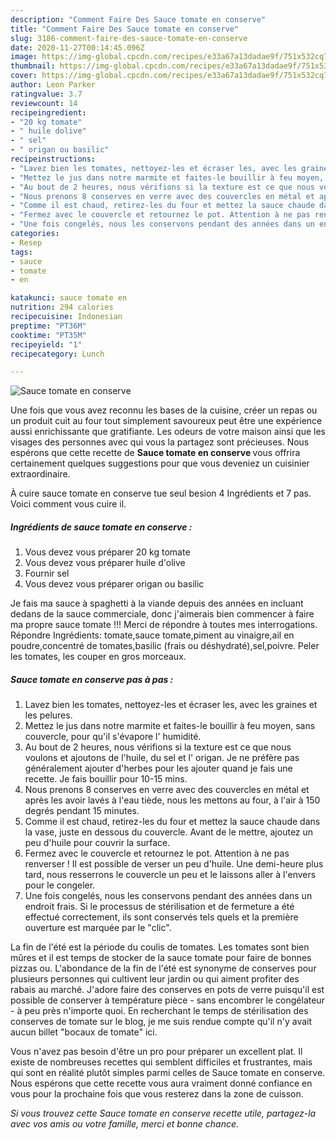 ```yaml
---
description: "Comment Faire Des Sauce tomate en conserve"
title: "Comment Faire Des Sauce tomate en conserve"
slug: 3186-comment-faire-des-sauce-tomate-en-conserve
date: 2020-11-27T00:14:45.096Z
image: https://img-global.cpcdn.com/recipes/e33a67a13dadae9f/751x532cq70/sauce-tomate-en-conserve-photo-principale-de-la-recette.jpg
thumbnail: https://img-global.cpcdn.com/recipes/e33a67a13dadae9f/751x532cq70/sauce-tomate-en-conserve-photo-principale-de-la-recette.jpg
cover: https://img-global.cpcdn.com/recipes/e33a67a13dadae9f/751x532cq70/sauce-tomate-en-conserve-photo-principale-de-la-recette.jpg
author: Leon Parker
ratingvalue: 3.7
reviewcount: 14
recipeingredient:
- "20 kg tomate"
- " huile dolive"
- " sel"
- " origan ou basilic"
recipeinstructions:
- "Lavez bien les tomates, nettoyez-les et écraser les, avec les graines et les pelures."
- "Mettez le jus dans notre marmite et faites-le bouillir à feu moyen, sans couvercle, pour qu&#39;il s&#39;évapore l&#39; humidité."
- "Au bout de 2 heures, nous vérifions si la texture est ce que nous voulons et ajoutons de l&#39;huile, du sel et l&#39; origan. Je ne préfère pas généralement ajouter d&#39;herbes pour les ajouter quand je fais une recette. Je fais bouillir pour 10-15 mins."
- "Nous prenons 8 conserves en verre avec des couvercles en métal et après les avoir lavés à l&#39;eau tiède, nous les mettons au four, à l&#39;air à 150 degrés pendant 15 minutes."
- "Comme il est chaud, retirez-les du four et mettez la sauce chaude dans la vase, juste en dessous du couvercle. Avant de le mettre, ajoutez un peu d&#39;huile pour couvrir la surface."
- "Fermez avec le couvercle et retournez le pot. Attention à ne pas renverser ! Il est possible de verser un peu d&#39;huile. Une demi-heure plus tard, nous resserrons le couvercle un peu et le laissons aller à l&#39;envers pour le congeler."
- "Une fois congelés, nous les conservons pendant des années dans un endroit frais. Si le processus de stérilisation et de fermeture a été effectué correctement, ils sont conservés tels quels et la première ouverture est marquée par le &#34;clic&#34;."
categories:
- Resep
tags:
- sauce
- tomate
- en

katakunci: sauce tomate en 
nutrition: 294 calories
recipecuisine: Indonesian
preptime: "PT36M"
cooktime: "PT35M"
recipeyield: "1"
recipecategory: Lunch

---
```



![Sauce tomate en conserve](https://img-global.cpcdn.com/recipes/e33a67a13dadae9f/751x532cq70/sauce-tomate-en-conserve-photo-principale-de-la-recette.jpg)

Une fois que vous avez reconnu les bases de la cuisine, créer un repas ou un produit cuit au four tout simplement savoureux peut être une expérience aussi enrichissante que gratifiante. Les odeurs de votre maison ainsi que les visages des personnes avec qui vous la partagez sont précieuses. Nous espérons que cette recette de <strong> Sauce tomate en conserve </strong> vous offrira certainement quelques suggestions pour que vous deveniez un cuisinier extraordinaire.

<!--inarticleads1-->

À cuire sauce tomate en conserve tue seul besion 4 Ingrédients et 7 pas. Voici comment vous cuire il.

##### Ingrédients de sauce tomate en conserve :

1. Vous devez vous préparer 20 kg tomate
1. Vous devez vous préparer  huile d&#39;olive
1. Fournir  sel
1. Vous devez vous préparer  origan ou basilic


Je fais ma sauce à spaghetti à la viande depuis des années en incluant dedans de la sauce commerciale, donc j&#39;aimerais bien commencer à faire ma propre sauce tomate !!! Merci de répondre à toutes mes interrogations. Répondre Ingrédients: tomate,sauce tomate,piment au vinaigre,ail en poudre,concentré de tomates,basilic (frais ou déshydraté),sel,poivre. Peler les tomates, les couper en gros morceaux. 

<!--inarticleads2-->

##### Sauce tomate en conserve pas à pas :

1. Lavez bien les tomates, nettoyez-les et écraser les, avec les graines et les pelures.
1. Mettez le jus dans notre marmite et faites-le bouillir à feu moyen, sans couvercle, pour qu&#39;il s&#39;évapore l&#39; humidité.
1. Au bout de 2 heures, nous vérifions si la texture est ce que nous voulons et ajoutons de l&#39;huile, du sel et l&#39; origan. Je ne préfère pas généralement ajouter d&#39;herbes pour les ajouter quand je fais une recette. Je fais bouillir pour 10-15 mins.
1. Nous prenons 8 conserves en verre avec des couvercles en métal et après les avoir lavés à l&#39;eau tiède, nous les mettons au four, à l&#39;air à 150 degrés pendant 15 minutes.
1. Comme il est chaud, retirez-les du four et mettez la sauce chaude dans la vase, juste en dessous du couvercle. Avant de le mettre, ajoutez un peu d&#39;huile pour couvrir la surface.
1. Fermez avec le couvercle et retournez le pot. Attention à ne pas renverser ! Il est possible de verser un peu d&#39;huile. Une demi-heure plus tard, nous resserrons le couvercle un peu et le laissons aller à l&#39;envers pour le congeler.
1. Une fois congelés, nous les conservons pendant des années dans un endroit frais. Si le processus de stérilisation et de fermeture a été effectué correctement, ils sont conservés tels quels et la première ouverture est marquée par le &#34;clic&#34;.


La fin de l&#39;été est la période du coulis de tomates. Les tomates sont bien mûres et il est temps de stocker de la sauce tomate pour faire de bonnes pizzas ou. L&#39;abondance de la fin de l&#39;été est synonyme de conserves pour plusieurs personnes qui cultivent leur jardin ou qui aiment profiter des rabais au marché. J&#39;adore faire des conserves en pots de verre puisqu&#39;il est possible de conserver à température pièce - sans encombrer le congélateur - à peu près n&#39;importe quoi. En recherchant le temps de stérilisation des conserves de tomate sur le blog, je me suis rendue compte qu&#39;il n&#39;y avait aucun billet &#34;bocaux de tomate&#34; ici. 

<!--inarticleads1-->

<p>
Vous n'avez pas besoin d'être un pro pour préparer un excellent plat. Il existe de nombreuses recettes qui semblent difficiles et frustrantes, mais qui sont en réalité plutôt simples parmi celles de Sauce tomate en conserve. Nous espérons que cette recette vous aura vraiment donné confiance en vous pour la prochaine fois que vous resterez dans la zone de cuisson.
</p>

<p>
<i>Si vous trouvez cette Sauce tomate en conserve recette utile, partagez-la avec vos amis ou votre famille, merci et bonne chance.</i>
</p>
